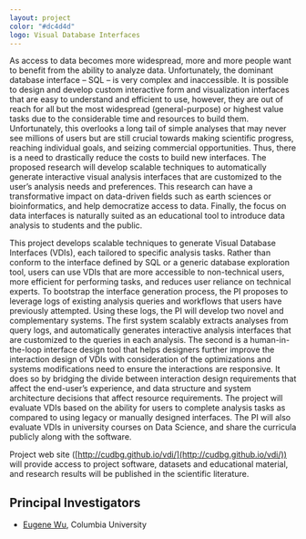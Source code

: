 ```yaml
---
layout: project
color: "#dc4d4d"
logo: Visual Database Interfaces
---
```


<div class="callout">
</div>

As access to data becomes more widespread, more and more people want to benefit from the ability to analyze data. Unfortunately, the dominant database interface – SQL – is very complex and inaccessible. It is possible to design and develop custom interactive form and visualization interfaces that are easy to understand and efficient to use, however, they are out of reach for all but the most widespread (general-purpose) or highest value tasks due to the considerable time and resources to build them. Unfortunately, this overlooks a long tail of simple analyses that may never see millions of users but are still crucial towards making scientific progress, reaching individual goals, and seizing commercial opportunities. Thus, there is a need to drastically reduce the costs to build new interfaces. The proposed research will develop scalable techniques to automatically generate interactive visual analysis interfaces that are customized to the user’s analysis needs and preferences. This research can have a transformative impact on data-driven fields such as earth sciences or bioinformatics, and help democratize access to data. Finally, the focus on data interfaces is naturally suited as an educational tool to introduce data analysis to students and the public.

This project develops scalable techniques to generate Visual Database Interfaces (VDIs), each tailored to specific analysis tasks. Rather than conform to the interface defined by SQL or a generic database exploration tool, users can use VDIs that are more accessible to non-technical users, more efficient for performing tasks, and reduces user reliance on technical experts. To bootstrap the interface generation process, the PI proposes to leverage logs of existing analysis queries and workflows that users have previously attempted. Using these logs, the PI will develop two novel and complementary systems. The first system scalably extracts analyses from query logs, and automatically generates interactive analysis interfaces that are customized to the queries in each analysis. The second is a human-in-the-loop interface design tool that helps designers further improve the interaction design of VDIs with consideration of the optimizations and systems modifications need to ensure the interactions are responsive. It does so by bridging the divide between interaction design requirements that affect the end-user’s experience, and data structure and system architecture decisions that affect resource requirements. The project will evaluate VDIs based on the ability for users to complete analysis tasks as compared to using legacy or manually designed interfaces. The PI will also evaluate VDIs in university courses on Data Science, and share the curricula publicly along with the software.

Project web site ([http://cudbg.github.io/vdi/](http://cudbg.github.io/vdi/)) will provide access to project software, datasets and educational material, and research results will be published in the scientific literature.


<!--
* everyone has access to data, and wants to benefit from data
* however, the dominant database interface requires writing programs, which is hard and inaccessible to most people
* software developers can directly use SQL, and rich people can design custom visualization and form interfaces for their analysis needs
* however, the cost is too high for everyone and every use case
* researcher example
* FUNDAMENTAL PROBLEM TO SOLVE; there is a need to drive the cost to zero 
* The PI will work on the missing pieces to create VDIs
* 
* The proposed research will make analyzing and making use of data widely accessible 
* Data Science trend?
* Transformative impact in data-driven fields such as data science, bioinformatics,  etc
Further, the interactive nature of GestureDB will make it an excellent platform for creatively engaging with both students and the general public.
-->


## Principal Investigators

* [Eugene Wu](http://www.eugenewu.net), Columbia University 


